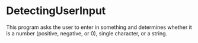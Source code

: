 # DetectingUserInput
This program asks the user to enter in something and determines whether it is a number (positive, negative, or 0), single character, or a string.
